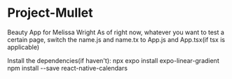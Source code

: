 # Project-Mullet
Beauty App for Melissa Wright
As of right now, whatever you want to test a certain page, switch the name.js and name.tx to App.js and App.tsx(if tsx is applicable)

Install the dependencies(if haven't):
npx expo install expo-linear-gradient
npm install --save react-native-calendars
